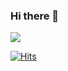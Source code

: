 ### Hi there 👋

<!--
**ricelumps/ricelumps** is a ✨ _special_ ✨ repository because its `README.md` (this file) appears on your GitHub profile.

Here are some ideas to get you started:

- 🔭 I’m currently working on ...
- 🌱 I’m currently learning ...
- 👯 I’m looking to collaborate on ...
- 🤔 I’m looking for help with ...
- 💬 Ask me about ...
- 📫 How to reach me: ...
- 😄 Pronouns: ...
- ⚡ Fun fact: ...
-->

<img src="https://capsule-render.vercel.app/api?type=Rounded&section=header&color=A21D01&height=200&text=Ricelumps&desc=KHC%27s%20Portfoilo&descAlign=61&descAlignY=75&stroke=000000&strokeWidth=2&animation=twinkling&fontColor=FFFFFF"/>


[![Hits](https://hits.seeyoufarm.com/api/count/incr/badge.svg?url=https%3A%2F%2Fgithub.com%2Fgjbae1212%2Fhit-counter&count_bg=%23A21D01&title_bg=%23000000&icon=skyliner.svg&icon_color=%23FFFFFF&title=Git-Hub&edge_flat=false)](https://hits.seeyoufarm.com)
